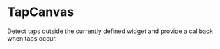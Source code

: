 # TapCanvas

Detect taps outside the currently defined widget and provide a callback when taps occur.
